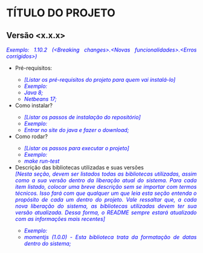 <style>
    html {
        text-align: justify;
        text-justify: inter-word;
    }

    .azul {
        color: blue;
    }
</style>

# TÍTULO DO PROJETO

## Versão <x.x.x>

<p class="azul">
    <i>Exemplo: 1.10.2 (&lt;Breaking changes&gt;.&lt;Novas funcionalidades&gt;.&lt;Erros corrigidos&gt;)</i>
</p>

<ul>
    <li>Pré-requisitos:</li>
    <ul>
        <li>
            <i class="azul">
                [Listar os pré-requisitos do projeto para quem vai instalá-lo]
            </i>
        </li>
        <li>
            <i class="azul">
                Exemplo:
            </i>
        </li>
        <li>
            <i class="azul">
                Java 8;
            </i>
        </li>
        <li>
            <i class="azul">
                Netbeans 17;
            </i>
        </li>
    </ul>
    <li>Como instalar?</li>
    <ul>
        <li>
            <i class="azul">
                [Listar os passos de instalação do repositório]
            </i>
        </li>
        <li>
            <i class="azul">
                Exemplo:
            </i>
        </li>
        <li>
            <i class="azul">
                Entrar no site do java e fazer o download;
            </i>
        </li>
    </ul>
    <li>Como rodar?</li>
    <ul>
        <li>
            <i class="azul">
                [Listar os passos para executar o projeto]
            </i>
        </li>
        <li>
            <i class="azul">
                Exemplo:
            </i>
        </li>
        <li>
            <i class="azul">
                make run-test
            </i>
        </li>
    </ul>
    <li>Descrição das bibliotecas utilizadas e suas versões</li>
        <i class="azul">
            [Nesta seção, devem ser listados todas as bibliotecas utilizadas, assim como a sua versão dentro da liberação atual do sistema. Para cada item listado, colocar uma breve descrição sem se importar com termos técnicos. Isso fará com que qualquer um que leia esta seção entenda o propósito de cada um dentro do projeto.
	Vale ressaltar que, a cada nova liberação do sistema, as bibliotecas utilizadas devem ter sua versão atualizada. Dessa forma, o README sempre estará atualizado com as informações mais recentes]
        </i>
        <ul>
            <li>
                <i class="azul">
                    Exemplo:
                </i>
            </li>
            <li>
                <i class="azul">
                    momentjs (1.0.0) - Esta biblioteca trata da formatação de datas dentro do sistema;
                </i>
            </li>
        </ul>
</ul>
